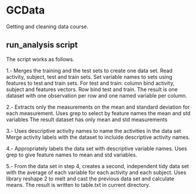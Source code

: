 # GCData
Getting and cleaning data course.

## run_analysis script

The script works as follows.

1.- Merges the training and the test sets to create one data set.
Read activity, subject, test and train sets.
Set variable names to sets using features to test and train sets.
For test and train: column bind activity, subject and features vectors.
Row bind test and train.
The result is one dataset with one observation per row and one named variable per column.

2.- Extracts only the measurements on the mean and standard deviation for each measurement.
Uses grep to select by feature names the mean and std variables
The result dataset has only mean and std measurements

3.- Uses descriptive activity names to name the activities in the data set
Merge activity labels with the dataset to incluide descriptive activity names.

4.- Appropriately labels the data set with descriptive variable names.
Uses grep to give feature names to mean and std variables.

5.- From the data set in step 4, creates a second, independent tidy data set with the average of each variable for each activity and each subject.
Uses library reshape 2 to melt and cast the previous data set and calculate means.
The result is written to table.txt in current directory.
